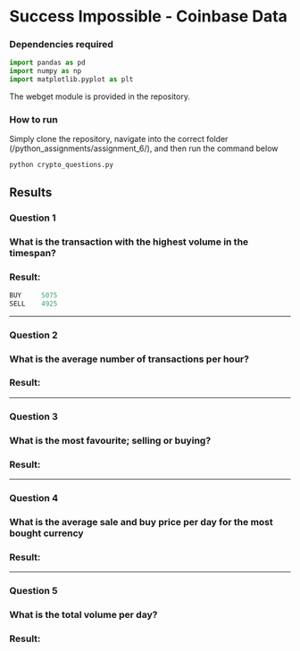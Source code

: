 # Success Impossible  - Coinbase Data
### Dependencies required
```python
import pandas as pd
import numpy as np
import matplotlib.pyplot as plt
```
The webget module is provided in the repository.

### How to run
Simply clone the repository, navigate into the correct folder (/python_assignments/assignment_6/), and then run the command below

```
python crypto_questions.py
```

## Results
### Question 1
### What is the transaction with the highest volume in the timespan?

### Result:

```python
BUY     5075
SELL    4925
```

------
### Question 2
### What is the average number of transactions per hour?

### Result:


------
### Question 3
### What is the most favourite; selling or buying?

### Result: 

------
### Question 4
### What is the average sale and buy price per day for the most bought currency

### Result: 

------
### Question 5
### What is the total volume per day?

### Result:

